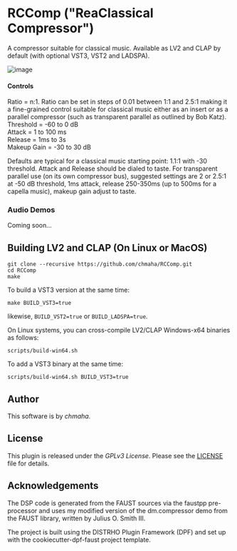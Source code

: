 # RCComp ("ReaClassical Compressor")
A compressor suitable for classical music. Available as LV2 and CLAP by default (with optional VST3, VST2 and LADSPA).

![image](https://user-images.githubusercontent.com/120390802/211630373-9e13b6e7-6de0-4898-9194-6fb5f54faabd.png)

#### Controls

Ratio = n:1. Ratio can be set in steps of 0.01 between 1:1 and 2.5:1 making it a fine-grained control suitable for classical music either as an insert or as a parallel compressor (such as transparent parallel as outlined by Bob Katz).  
Threshold = -60 to 0 dB  
Attack = 1 to 100 ms  
Release = 1ms to 3s  
Makeup Gain = -30 to 30 dB  

Defaults are typical for a classical music starting point: 1.1:1 with -30 threshold. Attack and Release should be dialed to taste. For transparent parallel use (on its own compressor bus), suggested settings are 2 or 2.5:1 at -50 dB threshold, 1ms attack, release 250-350ms (up to 500ms for a capella music), makeup gain adjust to taste. 

### Audio Demos

Coming soon...

## Building LV2 and CLAP (On Linux or MacOS)

```
git clone --recursive https://github.com/chmaha/RCComp.git
cd RCComp
make
```
To build a VST3 version at the same time:
```
make BUILD_VST3=true
```
likewise, `BUILD_VST2=true` or `BUILD_LADSPA=true`.

On Linux systems, you can cross-compile LV2/CLAP Windows-x64 binaries as follows:
```
scripts/build-win64.sh
```
To add a VST3 binary at the same time:
```
scripts/build-win64.sh BUILD_VST3=true
```

## Author

This software is by *chmaha*.


## License

This plugin is released under the *GPLv3 License*. Please see the
[LICENSE](./LICENSE) file for details.


## Acknowledgements

The DSP code is generated from the FAUST sources via the faustpp
pre-processor and uses my modified version of the dm.compressor demo from the FAUST library, written
by Julius O. Smith III.

The project is built using the DISTRHO Plugin Framework (DPF) and set up
with the cookiecutter-dpf-faust project template.
